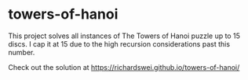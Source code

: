 # towers-of-hanoi

This project solves all instances of The Towers of Hanoi puzzle up to 15 discs. I cap it at 15 due to the high recursion considerations past this number.

Check out the solution at https://richardswei.github.io/towers-of-hanoi/  
